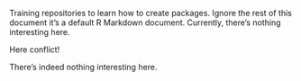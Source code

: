 
Training repositories to learn how to create packages. Ignore the rest
of this document it’s a default R Markdown document. Currently, there’s
nothing interesting here.

Here conflict!

There’s indeed nothing interesting here.
